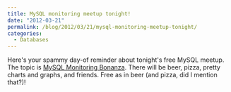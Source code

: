 ```yaml
---
title: MySQL monitoring meetup tonight!
date: "2012-03-21"
permalink: /blog/2012/03/21/mysql-monitoring-meetup-tonight/
categories:
  - Databases
---
```

Here's your spammy day-of reminder about tonight's free MySQL meetup. The topic is [MySQL Monitoring Bonanza][1]. There will be beer, pizza, pretty charts and graphs, and friends. Free as in beer (and pizza, did I mention that?)!

 [1]: http://www.meetup.com/Central-Virginia-MySQL-Meetup/events/53029362/
